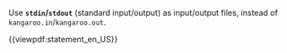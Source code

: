 Use <strong>`stdin`/`stdout`</strong> (standard input/output) as input/output files, instead of `kangaroo.in`/`kangaroo.out`.

{{viewpdf:statement_en_US}}